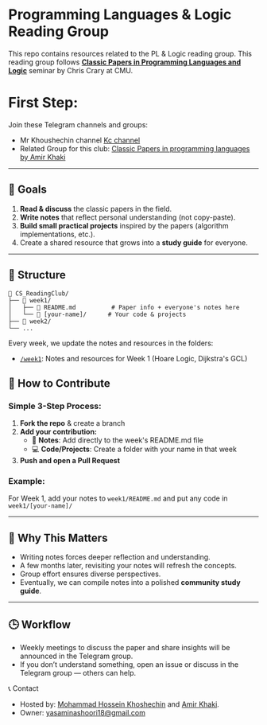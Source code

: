 # Programming Languages & Logic Reading Group
This repo contains resources related to the PL & Logic reading group. This reading group follows
[**Classic Papers in Programming Languages and Logic**](https://www.cs.cmu.edu/~crary/819-f09/ ) seminar by
Chris Crary at CMU.


# First Step: 
Join these Telegram channels and groups: 
- Mr Khoushechin channel [Kc channel](https://t.me/apessimisticresearcher)
- Related Group for this club: [Classic Papers in programming languages by Amir Khaki](https://t.me/+mq883slDES9mZWNk)
---

## 🎯 Goals
1. **Read & discuss** the classic papers in the field.
2. **Write notes** that reflect personal understanding (not copy-paste).  
3. **Build small practical projects** inspired by the papers (algorithm implementations, etc.).  
4. Create a shared resource that grows into a **study guide** for everyone.  

---

## 📂 Structure

```
📁 CS_ReadingClub/
├── 📁 week1/
│   ├── 📄 README.md          # Paper info + everyone's notes here
│   └── 📁 [your-name]/      # Your code & projects
├── 📁 week2/
└── ...
```

Every week, we update the notes and resources in the folders:

- [`/week1`](week1/): Notes and resources for Week 1 (Hoare Logic, Dijkstra's GCL)


## 🤝 How to Contribute

### Simple 3-Step Process:
1. **Fork the repo** & create a branch
2. **Add your contribution:**
   - 📝 **Notes**: Add directly to the week's README.md file 
   - 💻 **Code/Projects**: Create a folder with your name in that week
3. **Push and open a Pull Request**

### Example:
For Week 1, add your notes to `week1/README.md` and put any code in `week1/[your-name]/`

---

## 🌟 Why This Matters
- Writing notes forces deeper reflection and understanding.  
- A few months later, revisiting your notes will refresh the concepts.  
- Group effort ensures diverse perspectives.  
- Eventually, we can compile notes into a polished **community study guide**.  

---

## 🕒 Workflow
- Weekly meetings to discuss the paper and share insights will be announced in the Telegram group.
- If you don’t understand something, open an issue or discuss in the Telegram group — others can help.  

📞 Contact
- Hosted by:  [Mohammad Hossein Khoshechin](https://github.com/joulook)  and [Amir Khaki](https://github.com/amirkhaki).
- Owner: yasaminashoori18@gmail.com

